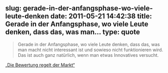 slug: gerade-in-der-anfangsphase-wo-viele-leute-denken
date: 2011-05-21 14:42:38
title: Gerade in der Anfangsphase, wo viele Leute denken, dass das, was man...
type: quote
---

> Gerade in der Anfangsphase, wo viele Leute denken, dass das, was man macht nicht interessant ist und sowieso nicht funktionieren wird. Das ist auch ganz natürlich, wenn man etwas Innovatives versucht.

[„Die Bewertung regelt der Markt“](http://www.wiwo.de/finanzen/die-bewertung-regelt-der-markt-467022/)
